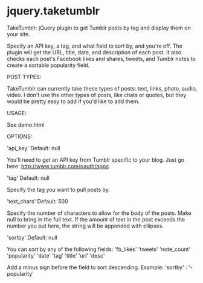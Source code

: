 jquery.taketumblr
================

TakeTumblr: jQuery plugin to get Tumblr posts by tag and display them on your site.

Specify an API key, a tag, and what field to sort by, and you're off. The plugin will get the URL, title, date, and description of each post. It also checks each post's Facebook likes and shares, tweets, and Tumblr notes to create a sortable popularity field.

POST TYPES:

TakeTumblr can currently take these types of posts: text, links, photo, audio, video. I don't use the other types of posts, like chats or quotes, but they would be pretty easy to add if you'd like to add them. 

USAGE: 

See demo.html

OPTIONS:

'api_key'
Default: null

You'll need to get an API key from Tumblr specific to your blog. Just go here: 
http://www.tumblr.com/oauth/apps

'tag'
Default: null

Specify the tag you want to pull posts by. 

'text_chars'
Default: 500

Specify the number of characters to allow for the body of the posts. Make null to bring in the full text. If the amount of text in the post exceeds the number you put here, the string will be appended with ellipses. 

'sortby'
Default: null

You can sort by any of the following fields:
'fb_likes'
'tweets'
'note_count'
'popularity'
'date'
'tag'
'title'
'url'
'desc'

Add a minus sign before the field to sort descending. Example:
'sortby' : '-popularity'


